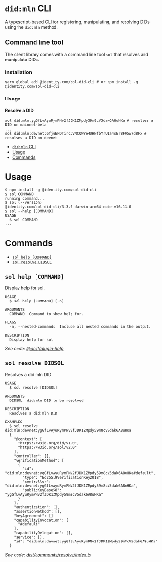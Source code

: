 # `did:mln` CLI

A typescript-based CLI for registering, manipulating, and resolving DIDs using the `did:mln` method.

## Command line tool
The client library comes with a command line tool `sol` that resolves and manipulate
DIDs.

### Installation
```shell
yarn global add @identity.com/sol-did-cli # or npm install -g @identity.com/sol-did-cli
```
### Usage

#### Resolve a DID
```shell
sol did:mln:ygGfLvAyuRymPNv2fJDK1ZMpdy59m8cV5dak6A8uHKa # resolves a DID on mainnet-beta
...
sol did:mln:devnet:6fjuEFDTircJVNCQWYe4UHNfbYrU1a4sEr8FQ5w7d8Fx # resolves a DID on devnet
````

<!-- toc -->
* [`did:mln` CLI](#didsol-cli)
* [Usage](#usage)
* [Commands](#commands)
<!-- tocstop -->
# Usage
<!-- usage -->
```sh-session
$ npm install -g @identity.com/sol-did-cli
$ sol COMMAND
running command...
$ sol (--version)
@identity.com/sol-did-cli/3.3.0 darwin-arm64 node-v16.13.0
$ sol --help [COMMAND]
USAGE
  $ sol COMMAND
...
```
<!-- usagestop -->
# Commands
<!-- commands -->
* [`sol help [COMMAND]`](#sol-help-command)
* [`sol resolve DIDSOL`](#sol-resolve-didsol)

## `sol help [COMMAND]`

Display help for sol.

```
USAGE
  $ sol help [COMMAND] [-n]

ARGUMENTS
  COMMAND  Command to show help for.

FLAGS
  -n, --nested-commands  Include all nested commands in the output.

DESCRIPTION
  Display help for sol.
```

_See code: [@oclif/plugin-help](https://github.com/oclif/plugin-help/blob/v5.1.19/src/commands/help.ts)_

## `sol resolve DIDSOL`

Resolves a did:mln DID

```
USAGE
  $ sol resolve [DIDSOL]

ARGUMENTS
  DIDSOL  did:mln DID to be resolved

DESCRIPTION
  Resolves a did:mln DID

EXAMPLES
  $ sol resolve did:mln:devnet:ygGfLvAyuRymPNv2fJDK1ZMpdy59m8cV5dak6A8uHKa
  {
    "@context": [
      "https://w3id.org/did/v1.0",
      "https://w3id.org/sol/v2.0"
    ],
    "controller": [],
    "verificationMethod": [
      {
        "id": "did:mln:devnet:ygGfLvAyuRymPNv2fJDK1ZMpdy59m8cV5dak6A8uHKa#default",
        "type": "Ed25519VerificationKey2018",
        "controller": "did:mln:devnet:ygGfLvAyuRymPNv2fJDK1ZMpdy59m8cV5dak6A8uHKa",
        "publicKeyBase58": "ygGfLvAyuRymPNv2fJDK1ZMpdy59m8cV5dak6A8uHKa"
      }
    ],
    "authentication": [],
    "assertionMethod": [],
    "keyAgreement": [],
    "capabilityInvocation": [
      "#default"
    ],
    "capabilityDelegation": [],
    "service": [],
    "id": "did:mln:devnet:ygGfLvAyuRymPNv2fJDK1ZMpdy59m8cV5dak6A8uHKa"
  }
```

_See code: [dist/commands/resolve/index.ts](https://github.com/identity-com/sol-did/blob/v3.3.0/dist/commands/resolve/index.ts)_
<!-- commandsstop -->
